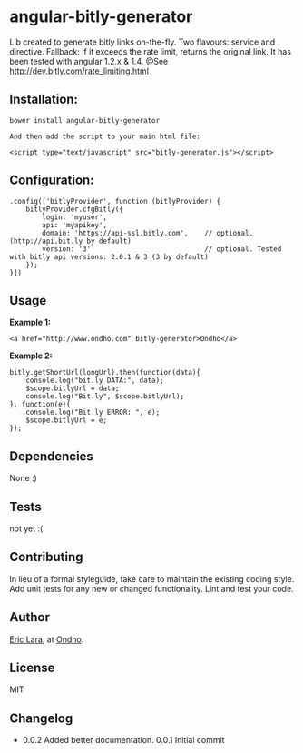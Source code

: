 # angular-bitly-generator

Lib created to generate bitly links on-the-fly. Two flavours: service and directive.
Fallback: if it exceeds the rate limit, returns the original link. It has been tested with angular 1.2.x & 1.4.
@See http://dev.bitly.com/rate_limiting.html

## Installation:

	bower install angular-bitly-generator

	And then add the script to your main html file:

	<script type="text/javascript" src="bitly-generator.js"></script>

## Configuration:

	.config(['bitlyProvider', function (bitlyProvider) {
		bitlyProvider.cfgBitly({
			login: 'myuser',
			api: 'myapikey',
			domain: 'https://api-ssl.bitly.com', 	// optional. (http://api.bit.ly by default)
			version: '3' 							// optional. Tested with bitly api versions: 2.0.1 & 3 (3 by default)
		});
	}])

## Usage

**Example 1:**

	<a href="http://www.ondho.com" bitly-generator>Ondho</a>

**Example 2:**

	bitly.getShortUrl(longUrl).then(function(data){
		console.log("bit.ly DATA:", data);
		$scope.bitlyUrl = data;
		console.log("Bit.ly", $scope.bitlyUrl);
	}, function(e){
		console.log("Bit.ly ERROR: ", e);
		$scope.bitlyUrl = e;
	});


## Dependencies

  None :)

## Tests

  not yet :(

## Contributing

In lieu of a formal styleguide, take care to maintain the existing coding style.
Add unit tests for any new or changed functionality. Lint and test your code.

## Author

[Eric Lara](https://www.twitter.com/EricLaraAmat), at [Ondho](http://www.ondho.com).

## License

  MIT

## Changelog

* 0.0.2 Added better documentation.
  0.0.1 Initial commit
